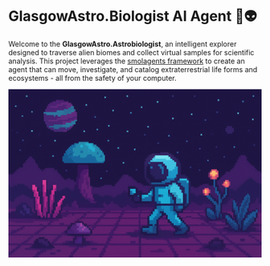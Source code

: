 # GlasgowAstro.Biologist AI Agent 🌌👽

Welcome to the **GlasgowAstro.Astrobiologist**, an intelligent explorer designed to traverse alien biomes and collect virtual samples for scientific analysis. 
This project leverages the [smolagents framework](https://github.com/huggingface/smolagents) to create an agent that can move, investigate, and catalog extraterrestrial life forms and ecosystems - all from the safety of your computer.

![Glasgow AstroBiologist](images/GlasgowAstroBiologist.png)